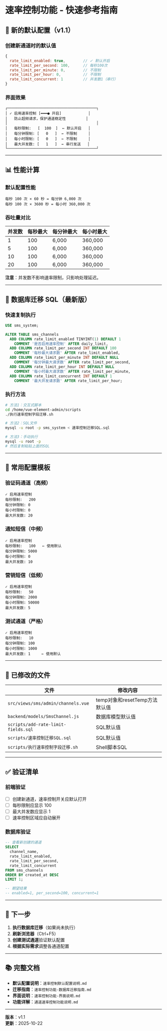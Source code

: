 # 速率控制功能 - 快速参考指南

## 🎯 新的默认配置（v1.1）

### 创建新通道时的默认值

```javascript
{
  rate_limit_enabled: true,        // ✓ 默认开启
  rate_limit_per_second: 100,      // 每秒100次
  rate_limit_per_minute: 0,        // 不限制
  rate_limit_per_hour: 0,          // 不限制
  rate_limit_concurrent: 1         // 并发数1（串行）
}
```

### 界面效果

```
┌────────────────────────────────────────┐
│ ✓ 启用速率控制 [━━━● 开启]            │
│   防止超频请求，保护通道稳定性         │
│                                        │
│   每秒限制:   [  100  ]  ← 默认开启   │
│   每分钟限制: [   0   ]  ← 不限制     │
│   每小时限制: [   0   ]  ← 不限制     │
│   最大并发数: [   1   ]  ← 串行发送   │
└────────────────────────────────────────┘
```

---

## 📊 性能计算

### 默认配置性能

```
每秒 100 次 × 60 秒 = 每分钟 6,000 次
每秒 100 次 × 3600 秒 = 每小时 360,000 次
```

### 吞吐量对比

| 并发数 | 每秒最大 | 每分钟最大 | 每小时最大 |
|--------|----------|------------|------------|
| 1      | 100      | 6,000      | 360,000    |
| 5      | 100      | 6,000      | 360,000    |
| 10     | 100      | 6,000      | 360,000    |
| 20     | 100      | 6,000      | 360,000    |

**注意**：并发数不影响速率限制，只影响处理延迟。

---

## 🔧 数据库迁移 SQL（最新版）

### 快速复制执行

```sql
USE sms_system;

ALTER TABLE sms_channels 
  ADD COLUMN rate_limit_enabled TINYINT(1) DEFAULT 1 
    COMMENT '是否启用速率控制' AFTER daily_limit,
  ADD COLUMN rate_limit_per_second INT DEFAULT 100 
    COMMENT '每秒最大请求数' AFTER rate_limit_enabled,
  ADD COLUMN rate_limit_per_minute INT DEFAULT NULL 
    COMMENT '每分钟最大请求数' AFTER rate_limit_per_second,
  ADD COLUMN rate_limit_per_hour INT DEFAULT NULL 
    COMMENT '每小时最大请求数' AFTER rate_limit_per_minute,
  ADD COLUMN rate_limit_concurrent INT DEFAULT 1 
    COMMENT '最大并发请求数' AFTER rate_limit_per_hour;
```

### 执行方法

```bash
# 方法1：交互式脚本
cd /home/vue-element-admin/scripts
./执行速率控制字段迁移.sh

# 方法2：SQL文件
mysql -u root -p sms_system < 速率控制迁移SQL.sql

# 方法3：手动执行
mysql -u root -p
# 然后复制粘贴上面的SQL
```

---

## 🎨 常用配置模板

### 验证码通道（高频）

```
✓ 启用速率控制
每秒限制:   200
每分钟限制: 0
每小时限制: 0
最大并发数: 20
```

### 通知短信（中频）

```
✓ 启用速率控制
每秒限制:   100   ← 使用默认
每分钟限制: 5000
每小时限制: 0
最大并发数: 10
```

### 营销短信（低频）

```
✓ 启用速率控制
每秒限制:   50
每分钟限制: 2000
每小时限制: 50000
最大并发数: 5
```

### 测试通道（严格）

```
✓ 启用速率控制
每秒限制:   10
每分钟限制: 100
每小时限制: 1000
最大并发数: 1     ← 使用默认
```

---

## 📁 已修改的文件

| 文件 | 修改内容 |
|------|----------|
| `src/views/sms/admin/channels.vue` | temp对象和resetTemp方法默认值 |
| `backend/models/SmsChannel.js` | 数据库模型默认值 |
| `scripts/add-rate-limit-fields.sql` | SQL默认值 |
| `scripts/速率控制迁移SQL.sql` | SQL默认值 |
| `scripts/执行速率控制字段迁移.sh` | Shell脚本SQL |

---

## ✅ 验证清单

### 前端验证

- [ ] 创建新通道，速率控制开关应默认打开
- [ ] 每秒限制应显示 100
- [ ] 最大并发数应显示 1
- [ ] 速率控制区域应自动展开

### 数据库验证

```sql
-- 查看新创建的通道
SELECT 
  channel_name,
  rate_limit_enabled,
  rate_limit_per_second,
  rate_limit_concurrent
FROM sms_channels
ORDER BY created_at DESC
LIMIT 1;

-- 期望结果
-- enabled=1, per_second=100, concurrent=1
```

---

## 🚀 下一步

1. **执行数据库迁移**（如果尚未执行）
2. **刷新浏览器**（Ctrl+F5）
3. **创建测试通道**验证默认配置
4. **根据实际需求**调整各通道配置

---

## 📚 完整文档

- **默认配置说明**：`速率控制默认配置说明.md`
- **迁移指南**：`速率控制功能-数据库迁移指南.md`
- **界面说明**：`速率控制功能-界面说明.md`
- **功能详解**：`通道速率控制功能说明.md`

---

**版本**：v1.1  
**更新**：2025-10-22
